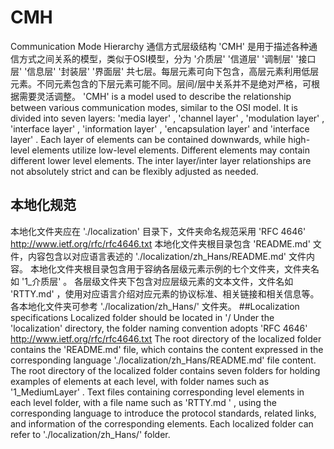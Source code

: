 # CMH
Communication Mode Hierarchy
通信方式层级结构
'CMH' 是用于描述各种通信方式之间关系的模型，类似于OSI模型，分为 '介质层' '信道层' '调制层' '接口层' '信息层' '封装层' '界面层' 共七层。每层元素可向下包含，高层元素利用低层元素。不同元素包含的下层元素可能不同。层间/层中关系并不是绝对严格，可根据需要灵活调整。
'CMH' is a model used to describe the relationship between various communication modes, similar to the OSI model. It is divided into seven layers: 'media layer' , 'channel layer' , 'modulation layer' , 'interface layer' , 'information layer' , 'encapsulation layer' and 'interface layer' . Each layer of elements can be contained downwards, while high-level elements utilize low-level elements. Different elements may contain different lower level elements. The inter layer/inter layer relationships are not absolutely strict and can be flexibly adjusted as needed.
## 本地化规范
本地化文件夹应在 './localization' 目录下，文件夹命名规范采用 'RFC 4646' http://www.ietf.org/rfc/rfc4646.txt
本地化文件夹根目录包含 'README.md' 文件，内容包含以对应语言表述的 './localization/zh_Hans/README.md' 文件内容。
本地化文件夹根目录包含用于容纳各层级元素示例的七个文件夹，文件夹名如 '1_介质层' 。
各层级文件夹下包含对应层级元素的文本文件，文件名如 'RTTY.md' ，使用对应语言介绍对应元素的协议标准、相关链接和相关信息等。
各本地化文件夹可参考 './localization/zh_Hans/' 文件夹。
##Localization specifications
Localized folder should be located in '/ Under the 'localization' directory, the folder naming convention adopts 'RFC 4646' http://www.ietf.org/rfc/rfc4646.txt
The root directory of the localized folder contains the 'README.md' file, which contains the content expressed in the corresponding language './localization/zh_Hans/README.md' file content.
The root directory of the localized folder contains seven folders for holding examples of elements at each level, with folder names such as '1_MediumLayer' .
Text files containing corresponding level elements in each level folder, with a file name such as 'RTTY.md ' , using the corresponding language to introduce the protocol standards, related links, and information of the corresponding elements.
Each localized folder can refer to './localization/zh_Hans/' folder.